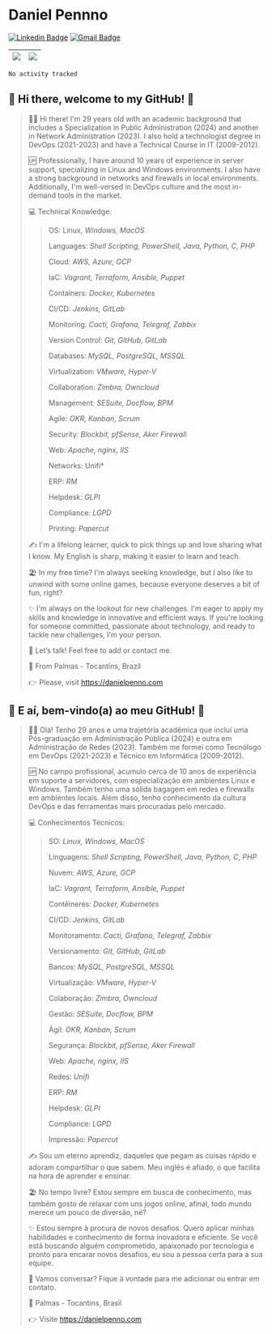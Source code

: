 # Daniel Pennno

[![Linkedin Badge](https://img.shields.io/badge/-LinkedIn-blue?style=for-the-badge&logo=Linkedin&logoColor=white&link=https://www.linkedin.com/in/danielpenno/)](https://www.linkedin.com/in/danielpenno/)
[![Gmail Badge](https://img.shields.io/badge/-Gmail-c14438?style=for-the-badge&logo=Gmail&logoColor=white&link=mailto:contato@danielpenno.com)](mailto:contato@danielpenno.com)

| <a href="https://github.com/danielpenno"><img align="center" src="https://github-readme-stats.vercel.app/api?username=danielpenno" /></a> | <a href="https://github.com/danielpenno"><img align="center" src="https://github-readme-stats.vercel.app/api/top-langs/?username=danielpenno&layout=compact" /></a> |
| ------------- | ------------- |

<!--START_SECTION:waka-->

```txt
No activity tracked
```

<!--END_SECTION:waka-->

## 👋 Hi there, welcome to my GitHub! 🚀

> 🖖🏾 Hi there! I'm 29 years old with an academic background that includes a Specialization in Public Administration (2024) and another in Network Administration (2023). I also hold a technologist degree in DevOps (2021-2023) and have a Technical Course in IT (2009-2012).
> 
> 🆙 Professionally, I have around 10 years of experience in server support, specializing in Linux and Windows environments. I also have a strong background in networks and firewalls in local environments. Additionally, I'm well-versed in DevOps culture and the most in-demand tools in the market.
> 
> 💻 Technical Knowledge:
> > 
> > OS: Linux, *Windows, MacOS*
> >
> > Languages: *Shell Scripting, PowerShell, Java, Python, C, PHP*
> > 
> > Cloud: *AWS, Azure, GCP*
> > 
> > IaC: *Vagrant, Terraform, Ansible, Puppet*
> >
> > Containers: *Docker, Kubernetes*
> > 
> > CI/CD: *Jenkins, GitLab*
> > 
> > Monitoring: *Cacti, Grafana, Telegraf, Zabbix*
> > 
> > Version Control: *Git, GitHub, GitLab*
> > 
> > Databases: *MySQL, PostgreSQL, MSSQL*
> > 
> > Virtualization: *VMware, Hyper-V*
> > 
> > Collaboration: *Zimbra, Owncloud*
> > 
> > Management: *SESuite, Docflow, BPM*
> > 
> > Agile: *OKR, Kanban, Scrum*
> > 
> > Security: *Blockbit, pfSense, Aker Firewall*
> > 
> > Web: *Apache, nginx, IIS*
> > 
> > Networks: Unifi*
> > 
> > ERP: *RM*
> > 
> > Helpdesk: *GLPI*
> > 
> > Compliance: *LGPD*
> > 
> > Printing: *Papercut*
> 
> ✍️ I'm a lifelong learner, quick to pick things up and love sharing what I know. My English is sharp, making it easier to learn and teach.
> 
> 🏖 In my free time? I'm always seeking knowledge, but I also like to unwind with some online games, because everyone deserves a bit of fun, right?
>
> ✨ I'm always on the lookout for new challenges. I'm eager to apply my skills and knowledge in innovative and efficient ways. If you're looking for someone committed, passionate about technology, and ready to tackle new challenges, I'm your person.
>
> 📧 Let’s talk! Feel free to add or contact me.
> 
> 📌 From Palmas - Tocantins, Brazil
> 
> 👉 Please, visit https://danielpenno.com
> 

## 👋 E aí, bem-vindo(a) ao meu GitHub! 🚀

> 🖖🏾 Olá! Tenho 29 anos e uma trajetória acadêmica que inclui uma Pós-graduação em Administração Pública (2024) e outra em Administração de Redes (2023). Também me formei como Tecnólogo em DevOps (2021-2023) e Técnico em Informática (2009-2012).
> 
> 🆙 No campo profissional, acumulo cerca de 10 anos de experiência em suporte a servidores, com especialização em ambientes Linux e Windows. Também tenho uma sólida bagagem em redes e firewalls em ambientes locais. Além disso, tenho conhecimento da cultura DevOps e das ferramentas mais procuradas pelo mercado.
> 
> 💻 Conhecimentos Técnicos:
> > 
> > SO: *Linux, Windows, MacOS*
> > 
> > Linguagens: *Shell Scripting, PowerShell, Java, Python, C, PHP*
> > 
> > Nuvem: *AWS, Azure, GCP*
> > 
> > IaC: *Vagrant, Terraform, Ansible, Puppet*
> > 
> > Contêineres: *Docker, Kubernetes*
> > 
> > CI/CD: *Jenkins, GitLab*
> > 
> > Monitoramento: *Cacti, Grafana, Telegraf, Zabbix*
> > 
> > Versionamento: *Git, GitHub, GitLab*
> > 
> > Bancos: *MySQL, PostgreSQL, MSSQL*
> > 
> > Virtualização: *VMware, Hyper-V*
> > 
> > Colaboração: *Zimbra, Owncloud*
> > 
> > Gestão: *SESuite, Docflow, BPM*
> > 
> > Ágil: *OKR, Kanban, Scrum*
> >
> > Segurança: *Blockbit, pfSense, Aker Firewall*
> >
> > Web: *Apache, nginx, IIS*
> > 
> > Redes: *Unifi*
> >
> > ERP: *RM*
> > 
> > Helpdesk: *GLPI*
> > 
> > Compliance: *LGPD*
> > 
> > Impressão: *Papercut*
> 
> ✍️ Sou um eterno aprendiz, daqueles que pegam as coisas rápido e adoram compartilhar o que sabem. Meu inglês é afiado, o que facilita na hora de aprender e ensinar.
> 
> 🏖 No tempo livre? Estou sempre em busca de conhecimento, mas também gosto de relaxar com uns jogos online, afinal, todo mundo merece um pouco de diversão, né?
> 
> ✨ Estou sempre à procura de novos desafios. Quero aplicar minhas habilidades e conhecimento de forma inovadora e eficiente. Se você está buscando alguém comprometido, apaixonado por tecnologia e pronto para encarar novos desafios, eu sou a pessoa certa para a sua equipe.
> 
> 📧 Vamos conversar? Fique à vontade para me adicionar ou entrar em contato.
> 
> 📌 Palmas - Tocantins, Brasil
> 
> 👉 Visite https://danielpenno.com
